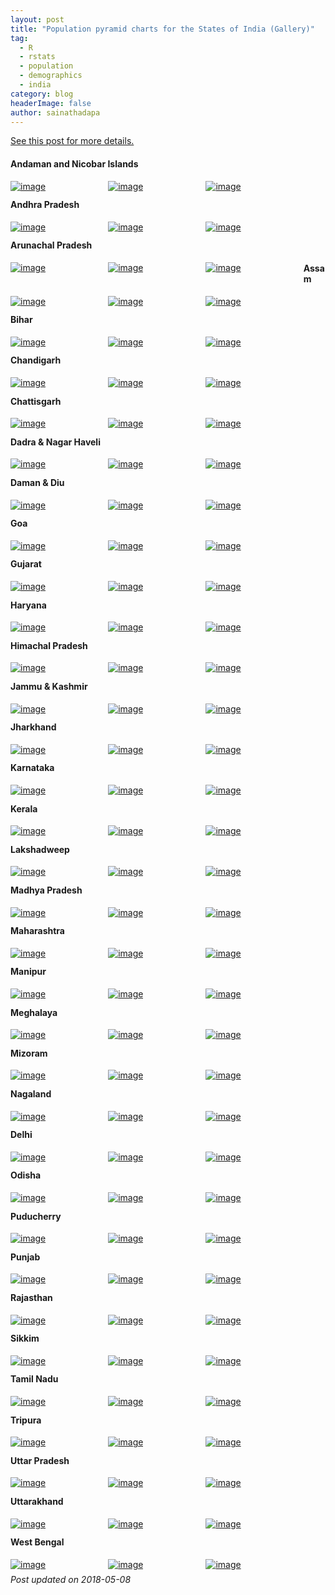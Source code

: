 ```yaml
---
layout: post
title: "Population pyramid charts for the States of India (Gallery)"
tag:
  - R
  - rstats
  - population
  - demographics
  - india
category: blog
headerImage: false
author: sainathadapa
---
```


[See this post for more details.](/blog/population-pyramids/)

#### Andaman and Nicobar Islands
<a href="/images/pop/ANDAMAN & NICOBAR ISLAND-1.svg" target="_blank" style="float: left; width: 30%; margin-right: 1%; margin-bottom: 0.5em;"><img src="/images/pop/ANDAMAN & NICOBAR ISLAND-1.svg" alt="image" /></a>
<a href="/images/pop/ANDAMAN & NICOBAR ISLAND-2.svg" target="_blank" style="float: left; width: 30%; margin-right: 1%; margin-bottom: 0.5em;"><img src="/images/pop/ANDAMAN & NICOBAR ISLAND-2.svg" alt="image" /></a>
<a href="/images/pop/ANDAMAN & NICOBAR ISLAND-3.svg" target="_blank" style="float: left; width: 30%; margin-right: 1%; margin-bottom: 0.5em;"><img src="/images/pop/ANDAMAN & NICOBAR ISLAND-3.svg" alt="image" /></a>
<p style="clear: both;" />

#### Andhra Pradesh
<a href="/images/pop/ANDHRA PRADESH-1.svg" target="_blank" style="float: left; width: 30%; margin-right: 1%; margin-bottom: 0.5em;"><img src="/images/pop/ANDHRA PRADESH-1.svg" alt="image" /></a>
<a href="/images/pop/ANDHRA PRADESH-2.svg" target="_blank" style="float: left; width: 30%; margin-right: 1%; margin-bottom: 0.5em;"><img src="/images/pop/ANDHRA PRADESH-2.svg" alt="image" /></a>
<a href="/images/pop/ANDHRA PRADESH-3.svg" target="_blank" style="float: left; width: 30%; margin-right: 1%; margin-bottom: 0.5em;"><img src="/images/pop/ANDHRA PRADESH-3.svg" alt="image" /></a>
<p style="clear: both;" />

#### Arunachal Pradesh
<a href="/images/pop/ARUNACHAL PRADESH-1.svg" target="_blank" style="float: left; width: 30%; margin-right: 1%; margin-bottom: 0.5em;"><img src="/images/pop/ARUNACHAL PRADESH-1.svg" alt="image" /></a>
<a href="/images/pop/ARUNACHAL PRADESH-2.svg" target="_blank" style="float: left; width: 30%; margin-right: 1%; margin-bottom: 0.5em;"><img src="/images/pop/ARUNACHAL PRADESH-2.svg" alt="image" /></a>
<a href="/images/pop/ARUNACHAL PRADESH-3.svg" target="_blank" style="float: left; width: 30%; margin-right: 1%; margin-bottom: 0.5em;"><img src="/images/pop/ARUNACHAL PRADESH-3.svg" alt="image" /></a>

#### Assam
<a href="/images/pop/ASSAM-1.svg" target="_blank" style="float: left; width: 30%; margin-right: 1%; margin-bottom: 0.5em;"><img src="/images/pop/ASSAM-1.svg" alt="image" /></a>
<a href="/images/pop/ASSAM-2.svg" target="_blank" style="float: left; width: 30%; margin-right: 1%; margin-bottom: 0.5em;"><img src="/images/pop/ASSAM-2.svg" alt="image" /></a>
<a href="/images/pop/ASSAM-3.svg" target="_blank" style="float: left; width: 30%; margin-right: 1%; margin-bottom: 0.5em;"><img src="/images/pop/ASSAM-3.svg" alt="image" /></a>
<p style="clear: both;" />

#### Bihar
<a href="/images/pop/BIHAR-1.svg" target="_blank" style="float: left; width: 30%; margin-right: 1%; margin-bottom: 0.5em;"><img src="/images/pop/BIHAR-1.svg" alt="image" /></a>
<a href="/images/pop/BIHAR-2.svg" target="_blank" style="float: left; width: 30%; margin-right: 1%; margin-bottom: 0.5em;"><img src="/images/pop/BIHAR-2.svg" alt="image" /></a>
<a href="/images/pop/BIHAR-3.svg" target="_blank" style="float: left; width: 30%; margin-right: 1%; margin-bottom: 0.5em;"><img src="/images/pop/BIHAR-3.svg" alt="image" /></a>
<p style="clear: both;" />

#### Chandigarh
<a href="/images/pop/CHANDIGARH-1.svg" target="_blank" style="float: left; width: 30%; margin-right: 1%; margin-bottom: 0.5em;"><img src="/images/pop/CHANDIGARH-1.svg" alt="image" /></a>
<a href="/images/pop/CHANDIGARH-2.svg" target="_blank" style="float: left; width: 30%; margin-right: 1%; margin-bottom: 0.5em;"><img src="/images/pop/CHANDIGARH-2.svg" alt="image" /></a>
<a href="/images/pop/CHANDIGARH-3.svg" target="_blank" style="float: left; width: 30%; margin-right: 1%; margin-bottom: 0.5em;"><img src="/images/pop/CHANDIGARH-3.svg" alt="image" /></a>
<p style="clear: both;" />

#### Chattisgarh
<a href="/images/pop/CHHATTISGARH-1.svg" target="_blank" style="float: left; width: 30%; margin-right: 1%; margin-bottom: 0.5em;"><img src="/images/pop/CHHATTISGARH-1.svg" alt="image" /></a>
<a href="/images/pop/CHHATTISGARH-2.svg" target="_blank" style="float: left; width: 30%; margin-right: 1%; margin-bottom: 0.5em;"><img src="/images/pop/CHHATTISGARH-2.svg" alt="image" /></a>
<a href="/images/pop/CHHATTISGARH-3.svg" target="_blank" style="float: left; width: 30%; margin-right: 1%; margin-bottom: 0.5em;"><img src="/images/pop/CHHATTISGARH-3.svg" alt="image" /></a>
<p style="clear: both;" />

#### Dadra & Nagar Haveli
<a href="/images/pop/DADRA & NAGAR HAVELI-1.svg" target="_blank" style="float: left; width: 30%; margin-right: 1%; margin-bottom: 0.5em;"><img src="/images/pop/DADRA & NAGAR HAVELI-1.svg" alt="image" /></a>
<a href="/images/pop/DADRA & NAGAR HAVELI-2.svg" target="_blank" style="float: left; width: 30%; margin-right: 1%; margin-bottom: 0.5em;"><img src="/images/pop/DADRA & NAGAR HAVELI-2.svg" alt="image" /></a>
<a href="/images/pop/DADRA & NAGAR HAVELI-3.svg" target="_blank" style="float: left; width: 30%; margin-right: 1%; margin-bottom: 0.5em;"><img src="/images/pop/DADRA & NAGAR HAVELI-3.svg" alt="image" /></a>
<p style="clear: both;" />

#### Daman & Diu
<a href="/images/pop/DAMAN & DIU-1.svg" target="_blank" style="float: left; width: 30%; margin-right: 1%; margin-bottom: 0.5em;"><img src="/images/pop/DAMAN & DIU-1.svg" alt="image" /></a>
<a href="/images/pop/DAMAN & DIU-2.svg" target="_blank" style="float: left; width: 30%; margin-right: 1%; margin-bottom: 0.5em;"><img src="/images/pop/DAMAN & DIU-2.svg" alt="image" /></a>
<a href="/images/pop/DAMAN & DIU-3.svg" target="_blank" style="float: left; width: 30%; margin-right: 1%; margin-bottom: 0.5em;"><img src="/images/pop/DAMAN & DIU-3.svg" alt="image" /></a>
<p style="clear: both;" />

#### Goa
<a href="/images/pop/GOA-1.svg" target="_blank" style="float: left; width: 30%; margin-right: 1%; margin-bottom: 0.5em;"><img src="/images/pop/GOA-1.svg" alt="image" /></a>
<a href="/images/pop/GOA-2.svg" target="_blank" style="float: left; width: 30%; margin-right: 1%; margin-bottom: 0.5em;"><img src="/images/pop/GOA-2.svg" alt="image" /></a>
<a href="/images/pop/GOA-3.svg" target="_blank" style="float: left; width: 30%; margin-right: 1%; margin-bottom: 0.5em;"><img src="/images/pop/GOA-3.svg" alt="image" /></a>
<p style="clear: both;" />

#### Gujarat
<a href="/images/pop/GUJARAT-1.svg" target="_blank" style="float: left; width: 30%; margin-right: 1%; margin-bottom: 0.5em;"><img src="/images/pop/GUJARAT-1.svg" alt="image" /></a>
<a href="/images/pop/GUJARAT-2.svg" target="_blank" style="float: left; width: 30%; margin-right: 1%; margin-bottom: 0.5em;"><img src="/images/pop/GUJARAT-2.svg" alt="image" /></a>
<a href="/images/pop/GUJARAT-3.svg" target="_blank" style="float: left; width: 30%; margin-right: 1%; margin-bottom: 0.5em;"><img src="/images/pop/GUJARAT-3.svg" alt="image" /></a>
<p style="clear: both;" />

#### Haryana
<a href="/images/pop/HARYANA-1.svg" target="_blank" style="float: left; width: 30%; margin-right: 1%; margin-bottom: 0.5em;"><img src="/images/pop/HARYANA-1.svg" alt="image" /></a>
<a href="/images/pop/HARYANA-2.svg" target="_blank" style="float: left; width: 30%; margin-right: 1%; margin-bottom: 0.5em;"><img src="/images/pop/HARYANA-2.svg" alt="image" /></a>
<a href="/images/pop/HARYANA-3.svg" target="_blank" style="float: left; width: 30%; margin-right: 1%; margin-bottom: 0.5em;"><img src="/images/pop/HARYANA-3.svg" alt="image" /></a>
<p style="clear: both;" />

#### Himachal Pradesh
<a href="/images/pop/HIMACHAL PRADESH-1.svg" target="_blank" style="float: left; width: 30%; margin-right: 1%; margin-bottom: 0.5em;"><img src="/images/pop/HIMACHAL PRADESH-1.svg" alt="image" /></a>
<a href="/images/pop/HIMACHAL PRADESH-2.svg" target="_blank" style="float: left; width: 30%; margin-right: 1%; margin-bottom: 0.5em;"><img src="/images/pop/HIMACHAL PRADESH-2.svg" alt="image" /></a>
<a href="/images/pop/HIMACHAL PRADESH-3.svg" target="_blank" style="float: left; width: 30%; margin-right: 1%; margin-bottom: 0.5em;"><img src="/images/pop/HIMACHAL PRADESH-3.svg" alt="image" /></a>
<p style="clear: both;" />

#### Jammu & Kashmir
<a href="/images/pop/JAMMU & KASHMIR-1.svg" target="_blank" style="float: left; width: 30%; margin-right: 1%; margin-bottom: 0.5em;"><img src="/images/pop/JAMMU & KASHMIR-1.svg" alt="image" /></a>
<a href="/images/pop/JAMMU & KASHMIR-2.svg" target="_blank" style="float: left; width: 30%; margin-right: 1%; margin-bottom: 0.5em;"><img src="/images/pop/JAMMU & KASHMIR-2.svg" alt="image" /></a>
<a href="/images/pop/JAMMU & KASHMIR-3.svg" target="_blank" style="float: left; width: 30%; margin-right: 1%; margin-bottom: 0.5em;"><img src="/images/pop/JAMMU & KASHMIR-3.svg" alt="image" /></a>
<p style="clear: both;" />

#### Jharkhand
<a href="/images/pop/JHARKHAND-1.svg" target="_blank" style="float: left; width: 30%; margin-right: 1%; margin-bottom: 0.5em;"><img src="/images/pop/JHARKHAND-1.svg" alt="image" /></a>
<a href="/images/pop/JHARKHAND-2.svg" target="_blank" style="float: left; width: 30%; margin-right: 1%; margin-bottom: 0.5em;"><img src="/images/pop/JHARKHAND-2.svg" alt="image" /></a>
<a href="/images/pop/JHARKHAND-3.svg" target="_blank" style="float: left; width: 30%; margin-right: 1%; margin-bottom: 0.5em;"><img src="/images/pop/JHARKHAND-3.svg" alt="image" /></a>
<p style="clear: both;" />

#### Karnataka
<a href="/images/pop/KARNATAKA-1.svg" target="_blank" style="float: left; width: 30%; margin-right: 1%; margin-bottom: 0.5em;"><img src="/images/pop/KARNATAKA-1.svg" alt="image" /></a>
<a href="/images/pop/KARNATAKA-2.svg" target="_blank" style="float: left; width: 30%; margin-right: 1%; margin-bottom: 0.5em;"><img src="/images/pop/KARNATAKA-2.svg" alt="image" /></a>
<a href="/images/pop/KARNATAKA-3.svg" target="_blank" style="float: left; width: 30%; margin-right: 1%; margin-bottom: 0.5em;"><img src="/images/pop/KARNATAKA-3.svg" alt="image" /></a>
<p style="clear: both;" />

#### Kerala
<a href="/images/pop/KERALA-1.svg" target="_blank" style="float: left; width: 30%; margin-right: 1%; margin-bottom: 0.5em;"><img src="/images/pop/KERALA-1.svg" alt="image" /></a>
<a href="/images/pop/KERALA-2.svg" target="_blank" style="float: left; width: 30%; margin-right: 1%; margin-bottom: 0.5em;"><img src="/images/pop/KERALA-2.svg" alt="image" /></a>
<a href="/images/pop/KERALA-3.svg" target="_blank" style="float: left; width: 30%; margin-right: 1%; margin-bottom: 0.5em;"><img src="/images/pop/KERALA-3.svg" alt="image" /></a>
<p style="clear: both;" />

#### Lakshadweep
<a href="/images/pop/LAKSHADWEEP-1.svg" target="_blank" style="float: left; width: 30%; margin-right: 1%; margin-bottom: 0.5em;"><img src="/images/pop/LAKSHADWEEP-1.svg" alt="image" /></a>
<a href="/images/pop/LAKSHADWEEP-2.svg" target="_blank" style="float: left; width: 30%; margin-right: 1%; margin-bottom: 0.5em;"><img src="/images/pop/LAKSHADWEEP-2.svg" alt="image" /></a>
<a href="/images/pop/LAKSHADWEEP-3.svg" target="_blank" style="float: left; width: 30%; margin-right: 1%; margin-bottom: 0.5em;"><img src="/images/pop/LAKSHADWEEP-3.svg" alt="image" /></a>
<p style="clear: both;" />

#### Madhya Pradesh
<a href="/images/pop/MADHYA PRADESH-1.svg" target="_blank" style="float: left; width: 30%; margin-right: 1%; margin-bottom: 0.5em;"><img src="/images/pop/MADHYA PRADESH-1.svg" alt="image" /></a>
<a href="/images/pop/MADHYA PRADESH-2.svg" target="_blank" style="float: left; width: 30%; margin-right: 1%; margin-bottom: 0.5em;"><img src="/images/pop/MADHYA PRADESH-2.svg" alt="image" /></a>
<a href="/images/pop/MADHYA PRADESH-3.svg" target="_blank" style="float: left; width: 30%; margin-right: 1%; margin-bottom: 0.5em;"><img src="/images/pop/MADHYA PRADESH-3.svg" alt="image" /></a>
<p style="clear: both;" />

#### Maharashtra
<a href="/images/pop/MAHARASHTRA-1.svg" target="_blank" style="float: left; width: 30%; margin-right: 1%; margin-bottom: 0.5em;"><img src="/images/pop/MAHARASHTRA-1.svg" alt="image" /></a>
<a href="/images/pop/MAHARASHTRA-2.svg" target="_blank" style="float: left; width: 30%; margin-right: 1%; margin-bottom: 0.5em;"><img src="/images/pop/MAHARASHTRA-2.svg" alt="image" /></a>
<a href="/images/pop/MAHARASHTRA-3.svg" target="_blank" style="float: left; width: 30%; margin-right: 1%; margin-bottom: 0.5em;"><img src="/images/pop/MAHARASHTRA-3.svg" alt="image" /></a>
<p style="clear: both;" />

#### Manipur
<a href="/images/pop/MANIPUR-1.svg" target="_blank" style="float: left; width: 30%; margin-right: 1%; margin-bottom: 0.5em;"><img src="/images/pop/MANIPUR-1.svg" alt="image" /></a>
<a href="/images/pop/MANIPUR-2.svg" target="_blank" style="float: left; width: 30%; margin-right: 1%; margin-bottom: 0.5em;"><img src="/images/pop/MANIPUR-2.svg" alt="image" /></a>
<a href="/images/pop/MANIPUR-3.svg" target="_blank" style="float: left; width: 30%; margin-right: 1%; margin-bottom: 0.5em;"><img src="/images/pop/MANIPUR-3.svg" alt="image" /></a>
<p style="clear: both;" />

#### Meghalaya
<a href="/images/pop/MEGHALAYA-1.svg" target="_blank" style="float: left; width: 30%; margin-right: 1%; margin-bottom: 0.5em;"><img src="/images/pop/MEGHALAYA-1.svg" alt="image" /></a>
<a href="/images/pop/MEGHALAYA-2.svg" target="_blank" style="float: left; width: 30%; margin-right: 1%; margin-bottom: 0.5em;"><img src="/images/pop/MEGHALAYA-2.svg" alt="image" /></a>
<a href="/images/pop/MEGHALAYA-3.svg" target="_blank" style="float: left; width: 30%; margin-right: 1%; margin-bottom: 0.5em;"><img src="/images/pop/MEGHALAYA-3.svg" alt="image" /></a>
<p style="clear: both;" />

#### Mizoram
<a href="/images/pop/MIZORAM-1.svg" target="_blank" style="float: left; width: 30%; margin-right: 1%; margin-bottom: 0.5em;"><img src="/images/pop/MIZORAM-1.svg" alt="image" /></a>
<a href="/images/pop/MIZORAM-2.svg" target="_blank" style="float: left; width: 30%; margin-right: 1%; margin-bottom: 0.5em;"><img src="/images/pop/MIZORAM-2.svg" alt="image" /></a>
<a href="/images/pop/MIZORAM-3.svg" target="_blank" style="float: left; width: 30%; margin-right: 1%; margin-bottom: 0.5em;"><img src="/images/pop/MIZORAM-3.svg" alt="image" /></a>
<p style="clear: both;" />

#### Nagaland
<a href="/images/pop/NAGALAND-1.svg" target="_blank" style="float: left; width: 30%; margin-right: 1%; margin-bottom: 0.5em;"><img src="/images/pop/NAGALAND-1.svg" alt="image" /></a>
<a href="/images/pop/NAGALAND-2.svg" target="_blank" style="float: left; width: 30%; margin-right: 1%; margin-bottom: 0.5em;"><img src="/images/pop/NAGALAND-2.svg" alt="image" /></a>
<a href="/images/pop/NAGALAND-3.svg" target="_blank" style="float: left; width: 30%; margin-right: 1%; margin-bottom: 0.5em;"><img src="/images/pop/NAGALAND-3.svg" alt="image" /></a>
<p style="clear: both;" />

#### Delhi
<a href="/images/pop/NCT OF DELHI-1.svg" target="_blank" style="float: left; width: 30%; margin-right: 1%; margin-bottom: 0.5em;"><img src="/images/pop/NCT OF DELHI-1.svg" alt="image" /></a>
<a href="/images/pop/NCT OF DELHI-2.svg" target="_blank" style="float: left; width: 30%; margin-right: 1%; margin-bottom: 0.5em;"><img src="/images/pop/NCT OF DELHI-2.svg" alt="image" /></a>
<a href="/images/pop/NCT OF DELHI-3.svg" target="_blank" style="float: left; width: 30%; margin-right: 1%; margin-bottom: 0.5em;"><img src="/images/pop/NCT OF DELHI-3.svg" alt="image" /></a>
<p style="clear: both;" />

#### Odisha
<a href="/images/pop/ODISHA-1.svg" target="_blank" style="float: left; width: 30%; margin-right: 1%; margin-bottom: 0.5em;"><img src="/images/pop/ODISHA-1.svg" alt="image" /></a>
<a href="/images/pop/ODISHA-2.svg" target="_blank" style="float: left; width: 30%; margin-right: 1%; margin-bottom: 0.5em;"><img src="/images/pop/ODISHA-2.svg" alt="image" /></a>
<a href="/images/pop/ODISHA-3.svg" target="_blank" style="float: left; width: 30%; margin-right: 1%; margin-bottom: 0.5em;"><img src="/images/pop/ODISHA-3.svg" alt="image" /></a>
<p style="clear: both;" />

#### Puducherry
<a href="/images/pop/PUDUCHERRY-1.svg" target="_blank" style="float: left; width: 30%; margin-right: 1%; margin-bottom: 0.5em;"><img src="/images/pop/PUDUCHERRY-1.svg" alt="image" /></a>
<a href="/images/pop/PUDUCHERRY-2.svg" target="_blank" style="float: left; width: 30%; margin-right: 1%; margin-bottom: 0.5em;"><img src="/images/pop/PUDUCHERRY-2.svg" alt="image" /></a>
<a href="/images/pop/PUDUCHERRY-3.svg" target="_blank" style="float: left; width: 30%; margin-right: 1%; margin-bottom: 0.5em;"><img src="/images/pop/PUDUCHERRY-3.svg" alt="image" /></a>
<p style="clear: both;" />

#### Punjab
<a href="/images/pop/PUNJAB-1.svg" target="_blank" style="float: left; width: 30%; margin-right: 1%; margin-bottom: 0.5em;"><img src="/images/pop/PUNJAB-1.svg" alt="image" /></a>
<a href="/images/pop/PUNJAB-2.svg" target="_blank" style="float: left; width: 30%; margin-right: 1%; margin-bottom: 0.5em;"><img src="/images/pop/PUNJAB-2.svg" alt="image" /></a>
<a href="/images/pop/PUNJAB-3.svg" target="_blank" style="float: left; width: 30%; margin-right: 1%; margin-bottom: 0.5em;"><img src="/images/pop/PUNJAB-3.svg" alt="image" /></a>
<p style="clear: both;" />

#### Rajasthan
<a href="/images/pop/RAJASTHAN-1.svg" target="_blank" style="float: left; width: 30%; margin-right: 1%; margin-bottom: 0.5em;"><img src="/images/pop/RAJASTHAN-1.svg" alt="image" /></a>
<a href="/images/pop/RAJASTHAN-2.svg" target="_blank" style="float: left; width: 30%; margin-right: 1%; margin-bottom: 0.5em;"><img src="/images/pop/RAJASTHAN-2.svg" alt="image" /></a>
<a href="/images/pop/RAJASTHAN-3.svg" target="_blank" style="float: left; width: 30%; margin-right: 1%; margin-bottom: 0.5em;"><img src="/images/pop/RAJASTHAN-3.svg" alt="image" /></a>
<p style="clear: both;" />

#### Sikkim
<a href="/images/pop/SIKKIM-1.svg" target="_blank" style="float: left; width: 30%; margin-right: 1%; margin-bottom: 0.5em;"><img src="/images/pop/SIKKIM-1.svg" alt="image" /></a>
<a href="/images/pop/SIKKIM-2.svg" target="_blank" style="float: left; width: 30%; margin-right: 1%; margin-bottom: 0.5em;"><img src="/images/pop/SIKKIM-2.svg" alt="image" /></a>
<a href="/images/pop/SIKKIM-3.svg" target="_blank" style="float: left; width: 30%; margin-right: 1%; margin-bottom: 0.5em;"><img src="/images/pop/SIKKIM-3.svg" alt="image" /></a>
<p style="clear: both;" />

#### Tamil Nadu
<a href="/images/pop/TAMIL NADU-1.svg" target="_blank" style="float: left; width: 30%; margin-right: 1%; margin-bottom: 0.5em;"><img src="/images/pop/TAMIL NADU-1.svg" alt="image" /></a>
<a href="/images/pop/TAMIL NADU-2.svg" target="_blank" style="float: left; width: 30%; margin-right: 1%; margin-bottom: 0.5em;"><img src="/images/pop/TAMIL NADU-2.svg" alt="image" /></a>
<a href="/images/pop/TAMIL NADU-3.svg" target="_blank" style="float: left; width: 30%; margin-right: 1%; margin-bottom: 0.5em;"><img src="/images/pop/TAMIL NADU-3.svg" alt="image" /></a>
<p style="clear: both;" />

#### Tripura
<a href="/images/pop/TRIPURA-1.svg" target="_blank" style="float: left; width: 30%; margin-right: 1%; margin-bottom: 0.5em;"><img src="/images/pop/TRIPURA-1.svg" alt="image" /></a>
<a href="/images/pop/TRIPURA-2.svg" target="_blank" style="float: left; width: 30%; margin-right: 1%; margin-bottom: 0.5em;"><img src="/images/pop/TRIPURA-2.svg" alt="image" /></a>
<a href="/images/pop/TRIPURA-3.svg" target="_blank" style="float: left; width: 30%; margin-right: 1%; margin-bottom: 0.5em;"><img src="/images/pop/TRIPURA-3.svg" alt="image" /></a>
<p style="clear: both;" />

#### Uttar Pradesh
<a href="/images/pop/UTTAR PRADESH-1.svg" target="_blank" style="float: left; width: 30%; margin-right: 1%; margin-bottom: 0.5em;"><img src="/images/pop/UTTAR PRADESH-1.svg" alt="image" /></a>
<a href="/images/pop/UTTAR PRADESH-2.svg" target="_blank" style="float: left; width: 30%; margin-right: 1%; margin-bottom: 0.5em;"><img src="/images/pop/UTTAR PRADESH-2.svg" alt="image" /></a>
<a href="/images/pop/UTTAR PRADESH-3.svg" target="_blank" style="float: left; width: 30%; margin-right: 1%; margin-bottom: 0.5em;"><img src="/images/pop/UTTAR PRADESH-3.svg" alt="image" /></a>
<p style="clear: both;" />

#### Uttarakhand
<a href="/images/pop/UTTARAKHAND-1.svg" target="_blank" style="float: left; width: 30%; margin-right: 1%; margin-bottom: 0.5em;"><img src="/images/pop/UTTARAKHAND-1.svg" alt="image" /></a>
<a href="/images/pop/UTTARAKHAND-2.svg" target="_blank" style="float: left; width: 30%; margin-right: 1%; margin-bottom: 0.5em;"><img src="/images/pop/UTTARAKHAND-2.svg" alt="image" /></a>
<a href="/images/pop/UTTARAKHAND-3.svg" target="_blank" style="float: left; width: 30%; margin-right: 1%; margin-bottom: 0.5em;"><img src="/images/pop/UTTARAKHAND-3.svg" alt="image" /></a>
<p style="clear: both;" />

#### West Bengal
<a href="/images/pop/WEST BENGAL-1.svg" target="_blank" style="float: left; width: 30%; margin-right: 1%; margin-bottom: 0.5em;"><img src="/images/pop/WEST BENGAL-1.svg" alt="image" /></a>
<a href="/images/pop/WEST BENGAL-2.svg" target="_blank" style="float: left; width: 30%; margin-right: 1%; margin-bottom: 0.5em;"><img src="/images/pop/WEST BENGAL-2.svg" alt="image" /></a>
<a href="/images/pop/WEST BENGAL-3.svg" target="_blank" style="float: left; width: 30%; margin-right: 1%; margin-bottom: 0.5em;"><img src="/images/pop/WEST BENGAL-3.svg" alt="image" /></a>
<p style="clear: both;" />

*Post updated on 2018-05-08*
